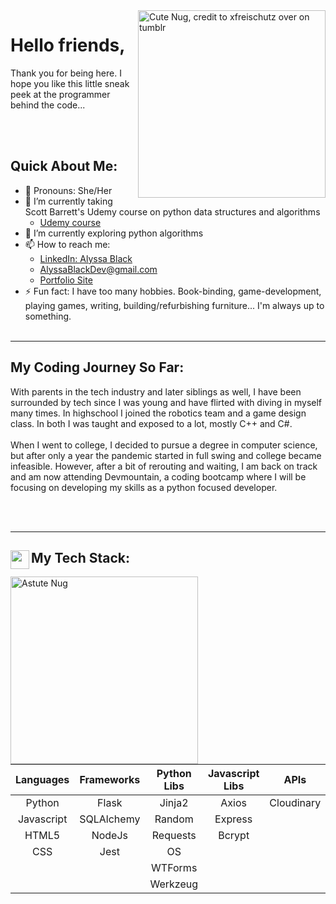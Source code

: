 <img src="https://64.media.tumblr.com/a7f411e29d6a12835a7d00186a05b687/tumblr_nlszp7C39Q1qc8gdjo2_640.png" alt="Cute Nug, credit to xfreischutz over on tumblr" width="300" align="right" link="https://xfreischutz.tumblr.com/post/114647921017/transparent-nugs-o-feel-free-to-use-as-long-as">

# Hello friends,
Thank you for being here. I hope you like this little sneak peek at the programmer behind the code...

<br></br>
## Quick About Me:
- 🍄 Pronouns: She/Her
- 🐉 I’m currently taking Scott Barrett's Udemy course on python data structures and algorithms 
  - [Udemy course](https://www.udemy.com/course/data-structures-algorithms-python/)  
- 🌱 I’m currently exploring python algorithms 
- 📫 How to reach me: 
  -  [LinkedIn: Alyssa Black](https://www.linkedin.com/in/alyssablackdev/)
  -  [AlyssaBlackDev@gmail.com](mailto:AlyssaBlackDev@gmail.com)
  -  [Portfolio Site](https://bissle141.github.io)
- ⚡ Fun fact: I have too many hobbies. Book-binding, game-development, playing games, writing, building/refurbishing furniture... I'm always up to something.
<br></br>

---

## My Coding Journey So Far:

With parents in the tech industry and later siblings as well, I have been surrounded by tech since I was young and have flirted with diving in myself many times. In highschool I joined the robotics team and a game design class. In both I was taught and exposed to a lot, mostly C++ and C#. <br></br>
When I went to college, I decided to pursue a degree in computer science, but after only a year the pandemic started in full swing and college became infeasible. However, after a bit of rerouting and waiting, I am back on track and am now attending Devmountain, a coding bootcamp where I will be focusing on developing my skills as a python focused developer.

<br></br>

---

## My Tech Stack:  <img src="https://img.icons8.com/office/512/pancake.png" width="30" align="left">
<div>
<img src="https://64.media.tumblr.com/53bc198c9f87786ffed49df0ff602188/tumblr_nlszp7C39Q1qc8gdjo9_640.png" alt="Astute Nug" width="300" align="left">

| Languages | Frameworks | Python Libs | Javascript Libs | APIs | Other Tech |
|:--:|:--:|:--:|:--:|:--:|:--:|
| Python | Flask | Jinja2 | Axios | Cloudinary | Bash |
| Javascript | SQLAlchemy | Random | Express |  |  |
| HTML5 | NodeJs | Requests | Bcrypt |  |  |
| CSS | Jest | OS |  |  |  |
|  |  | WTForms |  |  |  |
|  |  | Werkzeug |  |  |  |

  
</div>
